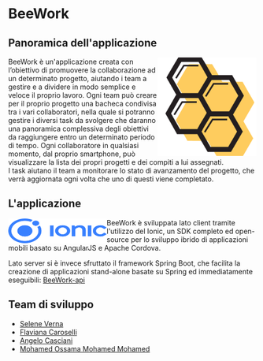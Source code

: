 # BeeWork 

## Panoramica dell'applicazione

<img align="right" alt="BeeWork_logo" src="./imagesREADME/logo.png" width="200" height="200">

BeeWork è un'applicazione creata con l’obiettivo di promuovere la collaborazione ad un determinato progetto, aiutando i team a gestire e a dividere in modo semplice e veloce il proprio lavoro. 
Ogni team può creare per il proprio progetto una bacheca condivisa tra i vari collaboratori, nella quale si potranno gestire i diversi task da svolgere che daranno una panoramica complessiva degli obiettivi da raggiungere entro un determinato periodo di tempo. Ogni collaboratore in qualsiasi momento, dal proprio smartphone, può visualizzare la lista dei propri progetti e dei compiti a lui assegnati.  
I task aiutano il team a monitorare lo stato di avanzamento del progetto, che verrà aggiornata ogni volta che uno di questi viene completato.

## L'applicazione
<img align="left" alt="BeeWork_logo" src="./imagesREADME/ionic_logo.png" width="200" height="50">
BeeWork è sviluppata lato client tramite l'utilizzo del Ionic, un SDK completo ed open-source per lo sviluppo ibrido di applicazioni mobili basato su AngularJS e Apache Cordova. 

Lato server si è invece sfruttato il framework Spring Boot, che facilita la creazione di applicazioni stand-alone basate su Spring ed immediatamente eseguibili: [BeeWork-api](https://github.com/Flacaro/beework-api)

## Team di sviluppo

- [Selene Verna](https://github.com/SelVer99)
- [Flaviana Caroselli](https://github.com/Flacaro)
- [Angelo Casciani](https://github.com/AngeloC99)
- [Mohamed Ossama Mohamed Mohamed](https://github.com/MohamedOssama24)